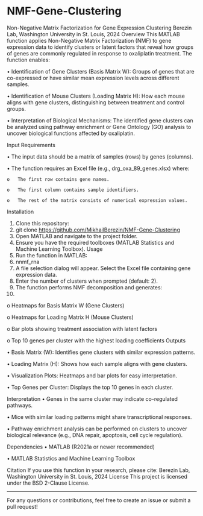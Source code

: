 # NMF-Gene-Clustering
Non-Negative Matrix Factorization for Gene Expression Clustering
Berezin Lab, Washington University in St. Louis, 2024
Overview
This MATLAB function applies Non-Negative Matrix Factorization (NMF) to gene expression data to identify clusters or latent factors that reveal how groups of genes are commonly regulated in response to oxaliplatin treatment. The function enables:

  •	Identification of Gene Clusters (Basis Matrix W): Groups of genes that are co-expressed or have similar mean expression levels across different samples.
  
  •	Identification of Mouse Clusters (Loading Matrix H): How each mouse aligns with gene clusters, distinguishing between treatment and control groups.
  
  •	Interpretation of Biological Mechanisms: The identified gene clusters can be analyzed using pathway enrichment or Gene Ontology (GO) analysis to uncover biological functions affected by oxaliplatin.
  
Input Requirements

  •	The input data should be a matrix of samples (rows) by genes (columns).
  
  •	The function requires an Excel file (e.g., drg_oxa_89_genes.xlsx) where: 
  
    o	The first row contains gene names.
    
    o	The first column contains sample identifiers.
    
    o	The rest of the matrix consists of numerical expression values.
    
Installation
1.	Clone this repository: 
2.	git clone https://github.com/MikhailBerezin/NMF-Gene-Clustering 
3.	Open MATLAB and navigate to the project folder.
4.	Ensure you have the required toolboxes (MATLAB Statistics and Machine Learning Toolbox).
Usage
1.	Run the function in MATLAB: 
2.	nnmf_rna
3.	A file selection dialog will appear. Select the Excel file containing gene expression data.
4.	Enter the number of clusters when prompted (default: 2).
5.	The function performs NMF decomposition and generates:
6.	
  o	Heatmaps for Basis Matrix W (Gene Clusters)

  o	Heatmaps for Loading Matrix H (Mouse Clusters)
  
  o	Bar plots showing treatment association with latent factors
  
  o	Top 10 genes per cluster with the highest loading coefficients
Outputs

  •	Basis Matrix (W): Identifies gene clusters with similar expression patterns.
  
  •	Loading Matrix (H): Shows how each sample aligns with gene clusters.
  
  •	Visualization Plots: Heatmaps and bar plots for easy interpretation.
  
  •	Top Genes per Cluster: Displays the top 10 genes in each cluster.
  
Interpretation
  •	Genes in the same cluster may indicate co-regulated pathways.
  
  •	Mice with similar loading patterns might share transcriptional responses.
  
  •	Pathway enrichment analysis can be performed on clusters to uncover biological relevance (e.g., DNA repair, apoptosis, cell cycle regulation).
  
Dependencies
  •	MATLAB (R2021a or newer recommended)
  
  •	MATLAB Statistics and Machine Learning Toolbox
  
Citation
If you use this function in your research, please cite: Berezin Lab, Washington University in St. Louis, 2024
License
This project is licensed under the BSD 2-Clause License.
________________________________________
For any questions or contributions, feel free to create an issue or submit a pull request!

